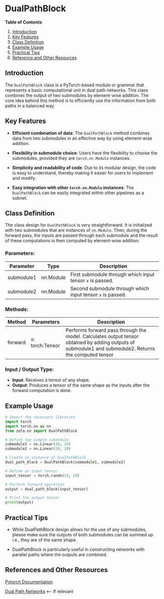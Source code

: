 # DualPathBlock


**Table of Contents**

1. [Introduction](#introduction)
2. [Key Features](#features)
3. [Class Definition](#class-definition)
4. [Example Usage](#examples)
5. [Practical Tips](#tips)
6. [Reference and Other Resources](#resources)

## Introduction <a id="introduction"></a>
The `DualPathBlock` class is a PyTorch-based module or grammar that represents a basic computational unit in dual path networks. This class combines the output of two submodules by element-wise addition. The core idea behind this method is to efficiently use the information from both paths in a balanced way.

## Key Features <a id="features"></a>

- **Efficient combination of data**: The `DualPathBlock` method combines data from two submodules in an effective way by using element-wise addition.

- **Flexibility in submodule choice**: Users have the flexibility to choose the submodules, provided they are `torch.nn.Module` instances.

- **Simplicity and readability of code**: Due to its modular design, the code is easy to understand, thereby making it easier for users to implement and modify.

- **Easy integration with other `torch.nn.Module` instances**: The `DualPathBlock` can be easily integrated within other pipelines as a subnet.

## Class Definition <a id="class-definition"></a>

The class design for `DualPathBlock` is very straightforward. It is initialized with two submodules that are instances of `nn.Module`. Then, during the forward pass, the inputs are passed through each submodule and the result of these computations is then computed by element-wise addition.

### Parameters:

|Parameter|Type|Description|
|---|---|---|
|submodule1|nn.Module|First submodule through which input tensor `x` is passed.|
|submodule2|nn.Module|Second submodule through which input tensor `x` is passed.|

### Methods:

|Method|Parameters|Description|
|---|---|---|
|forward|x: torch.Tensor|Performs forward pass through the model. Calculates output tensor obtained by adding outputs of submodule1 and submodule2. Returns the computed tensor|

### Input / Output Type:

- **Input**: Receives a tensor of any shape.
- **Output**: Produces a tensor of the same shape as the inputs after the forward computation is done.

## Example Usage <a id="examples"></a>

```python
# Import the necessary libraries
import torch
import torch.nn as nn
from zeta.nn import DualPathBlock

# Define two simple submodule
submodule1 = nn.Linear(20, 20)
submodule2 = nn.Linear(20, 20)

# Create an instance of DualPathBlock
dual_path_block = DualPathBlock(submodule1, submodule2)

# Define an input tensor
input_tensor = torch.randn(10, 20)

# Perform forward operation
output = dual_path_block(input_tensor)

# Print the output tensor
print(output)
```
## Practical Tips <a id="tips"></a>

- While DualPathBlock design allows for the use of any submodules, please make sure the outputs of both submodules can be summed up i.e., they are of the same shape.

- DualPathBlock is particularly useful in constructing networks with parallel paths where the outputs are combined. 

## References and Other Resources <a id="resources"></a>
[Pytorch Documentation](https://pytorch.org/docs/stable/generated/torch.nn.Module.html)

[Dual Path Networks](https://arxiv.org/abs/1707.01629) <-- If relevant

